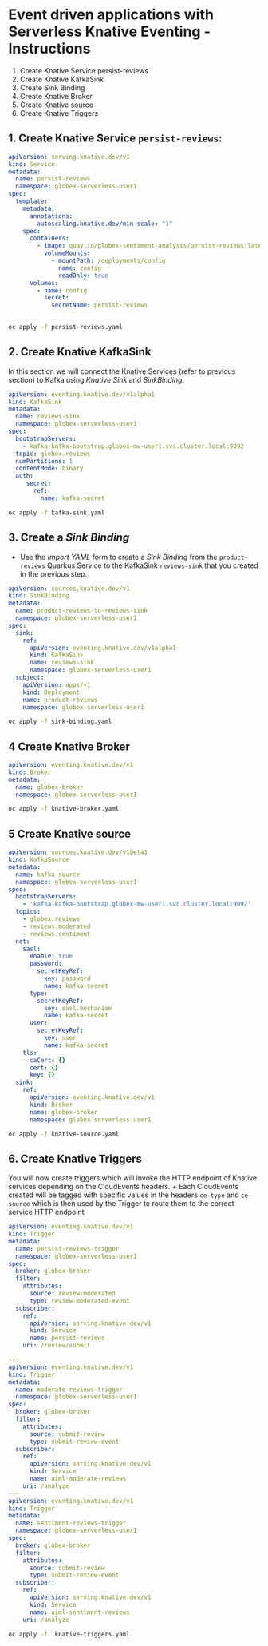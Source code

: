 # Event driven applications with Serverless Knative Eventing - Instructions

1. Create Knative Service persist-reviews
2. Create Knative KafkaSink
3. Create Sink Binding
4. Create Knative Broker
5. Create Knative source
6. Create Knative Triggers

## 1. Create Knative Service `persist-reviews`: 

```yaml
apiVersion: serving.knative.dev/v1
kind: Service
metadata:
  name: persist-reviews
  namespace: globex-serverless-user1
spec:
  template:
    metadata:
      annotations:
        autoscaling.knative.dev/min-scale: "1"
    spec:
      containers:
        - image: quay.io/globex-sentiment-analysis/persist-reviews:latest
          volumeMounts:
            - mountPath: /deployments/config
              name: config
              readOnly: true
      volumes:
        - name: config
          secret:
            secretName: persist-reviews
            
```

```sh
oc apply -f persist-reviews.yaml
```


## 2. Create Knative KafkaSink

In this section we will connect the Knative Services (refer to previous section) to Kafka using *Knative Sink* and *SinkBinding*. 

```yaml
apiVersion: eventing.knative.dev/v1alpha1
kind: KafkaSink
metadata:
  name: reviews-sink
  namespace: globex-serverless-user1
spec:
  bootstrapServers:
    - kafka-kafka-bootstrap.globex-mw-user1.svc.cluster.local:9092
  topic: globex.reviews
  numPartitions: 1
  contentMode: binary
  auth:
     secret:
       ref:
         name: kafka-secret

```

```sh
oc apply -f kafka-sink.yaml
```


## 3. Create a *Sink Binding*

* Use the *Import YAML* form to create a *Sink Binding* from the `product-reviews` Quarkus Service to the KafkaSink `reviews-sink` that you created in the previous step.

```yaml
apiVersion: sources.knative.dev/v1
kind: SinkBinding
metadata:
  name: product-reviews-to-reviews-sink
  namespace: globex-serverless-user1
spec:
  sink:
    ref:
      apiVersion: eventing.knative.dev/v1alpha1
      kind: KafkaSink
      name: reviews-sink
      namespace: globex-serverless-user1
  subject:
    apiVersion: apps/v1
    kind: Deployment
    name: product-reviews
    namespace: globex-serverless-user1
````

```sh
oc apply -f sink-binding.yaml
```


## 4 Create Knative Broker

```yaml
apiVersion: eventing.knative.dev/v1
kind: Broker
metadata:
  name: globex-broker
  namespace: globex-serverless-user1
```

```sh
oc apply -f knative-broker.yaml
```



## 5 Create Knative source

```yaml
apiVersion: sources.knative.dev/v1beta1
kind: KafkaSource
metadata:
  name: kafka-source
  namespace: globex-serverless-user1
spec:
  bootstrapServers:
    - 'kafka-kafka-bootstrap.globex-mw-user1.svc.cluster.local:9092'
  topics:
    - globex.reviews
    - reviews.moderated
    - reviews.sentiment
  net:
    sasl:
      enable: true
      password:
        secretKeyRef:
          key: password
          name: kafka-secret
      type:
        secretKeyRef:
          key: sasl.mechanism
          name: kafka-secret
      user:
        secretKeyRef:
          key: user
          name: kafka-secret
    tls:
      caCert: {}
      cert: {}
      key: {}
  sink:
    ref:
      apiVersion: eventing.knative.dev/v1
      kind: Broker
      name: globex-broker
      namespace: globex-serverless-user1
```

```sh
oc apply -f knative-source.yaml
```



## 6. Create Knative Triggers

You will now create triggers which will invoke the HTTP endpoint of Knative services depending on the CloudEvents headers. +
Each CloudEvents created will be tagged with specific values in the headers `ce-type` and `ce-source` which is then used by the Trigger to route them to the correct service HTTP endpoint


```yaml
apiVersion: eventing.knative.dev/v1
kind: Trigger
metadata:
  name: persist-reviews-trigger
  namespace: globex-serverless-user1
spec:
  broker: globex-broker
  filter:
    attributes:
      source: review-moderated
      type: review-moderated-event
  subscriber:
    ref:
      apiVersion: serving.knative.dev/v1
      kind: Service
      name: persist-reviews
    uri: /review/submit

---
apiVersion: eventing.knative.dev/v1
kind: Trigger
metadata:
  name: moderate-reviews-trigger
  namespace: globex-serverless-user1
spec:
  broker: globex-broker
  filter:
    attributes:
      source: submit-review
      type: submit-review-event
  subscriber:
    ref:
      apiVersion: serving.knative.dev/v1
      kind: Service
      name: aiml-moderate-reviews
    uri: /analyze
---
apiVersion: eventing.knative.dev/v1
kind: Trigger
metadata:
  name: sentiment-reviews-trigger
  namespace: globex-serverless-user1
spec:
  broker: globex-broker
  filter:
    attributes:
      source: submit-review
      type: submit-review-event
  subscriber:
    ref:
      apiVersion: serving.knative.dev/v1
      kind: Service
      name: aiml-sentiment-reviews
    uri: /analyze
```

```sh
oc apply -f  knative-triggers.yaml
```
